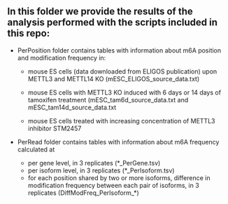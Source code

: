 ## In this folder we provide the results of the analysis performed with the scripts included in this repo: 

* PerPosition folder contains tables with information about m6A position and modification frequency in:

  - mouse ES cells (data downloaded from ELIGOS publication) upon METTL3 and METTL14 KO (mESC_ELIGOS_source_data.txt)
  
  - mouse ES cells with METTL3 KO induced with 6 days or 14 days of tamoxifen treatment (mESC_tam6d_source_data.txt and mESC_tam14d_source_data.txt
 
  - mouse ES cells treated with increasing concentration of METTL3 inhibitor STM2457
 
* PerRead folder contains tables with information about m6A frequency calculated at
  - per gene level, in 3 replicates (*_PerGene.tsv)
  - per isoform level, in 3 replicates (*_PerIsoform.tsv)
  - for each position shared by two or more isoforms, difference in modification frequency between each pair       of isoforms, in 3 replicates (DiffModFreq_PerIsoform_*)

  
